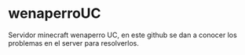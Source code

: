 # wenaperroUC
Servidor minecraft wenaperro UC, en este github se dan a conocer los problemas en el server para resolverlos.
